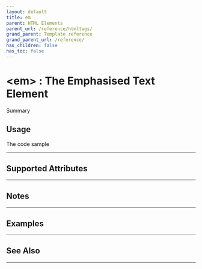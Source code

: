 ```yaml
---
layout: default
title: em
parent: HTML Elements
parent_url: /reference/htmltags/
grand_parent: Template reference
grand_parent_url: /reference/
has_children: false
has_toc: false
---
```


# &lt;em&gt; : The Emphasised Text Element

Summary

## Usage

 The code sample

---

## Supported Attributes


---

## Notes


---

## Examples


---


## See Also


---

